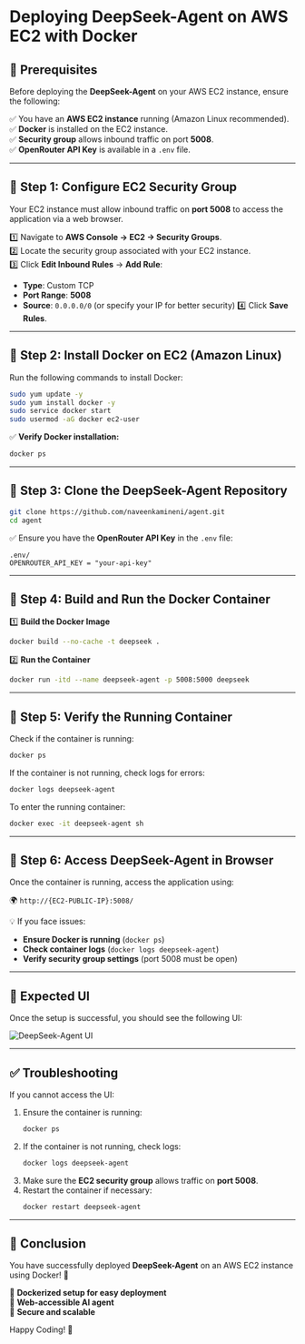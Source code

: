 # Deploying DeepSeek-Agent on AWS EC2 with Docker

## 🚀 Prerequisites
Before deploying the **DeepSeek-Agent** on your AWS EC2 instance, ensure the following:

✅ You have an **AWS EC2 instance** running (Amazon Linux recommended).  
✅ **Docker** is installed on the EC2 instance.  
✅ **Security group** allows inbound traffic on port **5008**.  
✅ **OpenRouter API Key** is available in a `.env` file.

---

## 🔹 Step 1: Configure EC2 Security Group

Your EC2 instance must allow inbound traffic on **port 5008** to access the application via a web browser.

1️⃣ Navigate to **AWS Console → EC2 → Security Groups**.  
2️⃣ Locate the security group associated with your EC2 instance.  
3️⃣ Click **Edit Inbound Rules** → **Add Rule**:
   - **Type**: Custom TCP
   - **Port Range**: **5008**
   - **Source**: `0.0.0.0/0` (or specify your IP for better security)
4️⃣ Click **Save Rules**.

---

## 🔹 Step 2: Install Docker on EC2 (Amazon Linux)
Run the following commands to install Docker:
```bash
sudo yum update -y
sudo yum install docker -y
sudo service docker start
sudo usermod -aG docker ec2-user
```

✅ **Verify Docker installation:**
```bash
docker ps
```

---

## 🔹 Step 3: Clone the DeepSeek-Agent Repository

```bash
git clone https://github.com/naveenkamineni/agent.git
cd agent
```

✅ Ensure you have the **OpenRouter API Key** in the `.env` file:
```
.env/
OPENROUTER_API_KEY = "your-api-key"
```

---

## 🔹 Step 4: Build and Run the Docker Container

1️⃣ **Build the Docker Image**
```bash
docker build --no-cache -t deepseek .
```

2️⃣ **Run the Container**
```bash
docker run -itd --name deepseek-agent -p 5008:5000 deepseek
```

---

## 🔹 Step 5: Verify the Running Container

Check if the container is running:
```bash
docker ps
```

If the container is not running, check logs for errors:
```bash
docker logs deepseek-agent
```

To enter the running container:
```bash
docker exec -it deepseek-agent sh
```

---

## 🔹 Step 6: Access DeepSeek-Agent in Browser
Once the container is running, access the application using:

🌍 `http://{EC2-PUBLIC-IP}:5008/`

💡 If you face issues:
- **Ensure Docker is running** (`docker ps`)
- **Check container logs** (`docker logs deepseek-agent`)
- **Verify security group settings** (port 5008 must be open)

---

## 🎯 Expected UI
Once the setup is successful, you should see the following UI:

![DeepSeek-Agent UI](https://github.com/user-attachments/assets/e34e1dec-e24a-4f41-862f-af23096e8bd4)

---

## ✅ Troubleshooting
If you cannot access the UI:
1. Ensure the container is running:
   ```bash
   docker ps
   ```
2. If the container is not running, check logs:
   ```bash
   docker logs deepseek-agent
   ```
3. Make sure the **EC2 security group** allows traffic on **port 5008**.
4. Restart the container if necessary:
   ```bash
   docker restart deepseek-agent
   ```

---

## 🎉 Conclusion
You have successfully deployed **DeepSeek-Agent** on an AWS EC2 instance using Docker! 🚀

🔹 **Dockerized setup for easy deployment**  
🔹 **Web-accessible AI agent**  
🔹 **Secure and scalable**  

Happy Coding! 🎯

